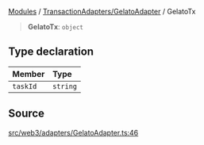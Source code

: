 [Modules](../../../README.md) / [TransactionAdapters/GelatoAdapter](../README.md) / GelatoTx

> **GelatoTx**: `object`

## Type declaration

| Member | Type |
| :------ | :------ |
| `taskId` | `string` |

## Source

[src/web3/adapters/GelatoAdapter.ts:46](https://github.com/bgd-labs/fe-shared/blob/a524aad33ec5fce600306d3c3d02439e9803dea0/src/web3/adapters/GelatoAdapter.ts#L46)
